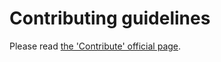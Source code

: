 # Contributing guidelines

Please read [the 'Contribute' official page](https://berasampp.com/doc/contribute).
